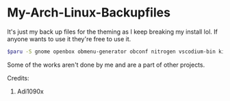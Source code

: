 # My-Arch-Linux-Backupfiles
It's just my back up files for the theming as I keep breaking my install lol.
If anyone wants to use it they're free to use it.

```bash
$paru -S gnome openbox obmenu-generator obconf nitrogen vscodium-bin kitty polybar conky concky-manager2-git termite gnome-tweaks xfce4
```

Some of the works aren't done by me and are a part of other projects.




Credits:
1. Adi1090x
